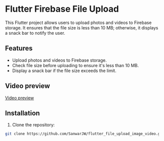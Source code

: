 # Flutter Firebase File Upload

This Flutter project allows users to upload photos and videos to Firebase storage. It ensures that the file size is less than 10 MB; otherwise, it displays a snack bar to notify the user.

## Features

- Upload photos and videos to Firebase storage.
- Check file size before uploading to ensure it's less than 10 MB.
- Display a snack bar if the file size exceeds the limit.

## Video preview
[Video preview](<Screen Recording 2024-03-13 at 2.49.39 PM.mov>)
## Installation

1. Clone the repository:

```bash
git clone https://github.com/SanwarJW/flutter_file_upload_image_video.git